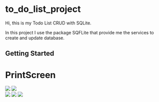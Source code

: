 # to_do_list_project

Hi, this is my Todo List CRUD with SQLite.

In this project I use the package SQFLite that provide me the services to create and update database.

## Getting Started
<h1>PrintScreen</h1>
<img src="https://github.com/mattbrevis/to_do_list_project/blob/main/assets/project-views/home.jpeg?raw=true">  
<img src="https://github.com/mattbrevis/to_do_list_project/blob/main/assets/project-views/new.jpeg?raw=true"> <br>             
<img src="https://github.com/mattbrevis/to_do_list_project/blob/main/assets/project-views/listtasks.jpeg?raw=true">
<img src="https://github.com/mattbrevis/to_do_list_project/blob/main/assets/project-views/deletetask.jpeg?raw=true">    
<img src="https://github.com/mattbrevis/to_do_list_project/blob/main/assets/project-views/filter.jpeg?raw=true">    
